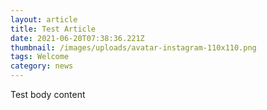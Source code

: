 ```yaml
---
layout: article
title: Test Article
date: 2021-06-20T07:38:36.221Z
thumbnail: /images/uploads/avatar-instagram-110x110.png
tags: Welcome
category: news
---
```

Test body content